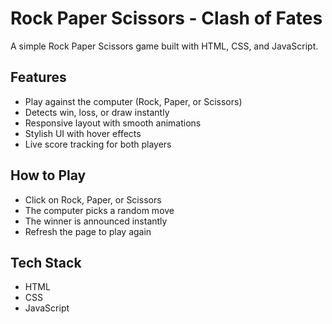 # Rock Paper Scissors - Clash of Fates

A simple Rock Paper Scissors game built with HTML, CSS, and JavaScript.

## Features
- Play against the computer (Rock, Paper, or Scissors)
- Detects win, loss, or draw instantly
- Responsive layout with smooth animations
- Stylish UI with hover effects
- Live score tracking for both players

## How to Play
- Click on Rock, Paper, or Scissors
- The computer picks a random move
- The winner is announced instantly
- Refresh the page to play again

## Tech Stack
- HTML
- CSS
- JavaScript
